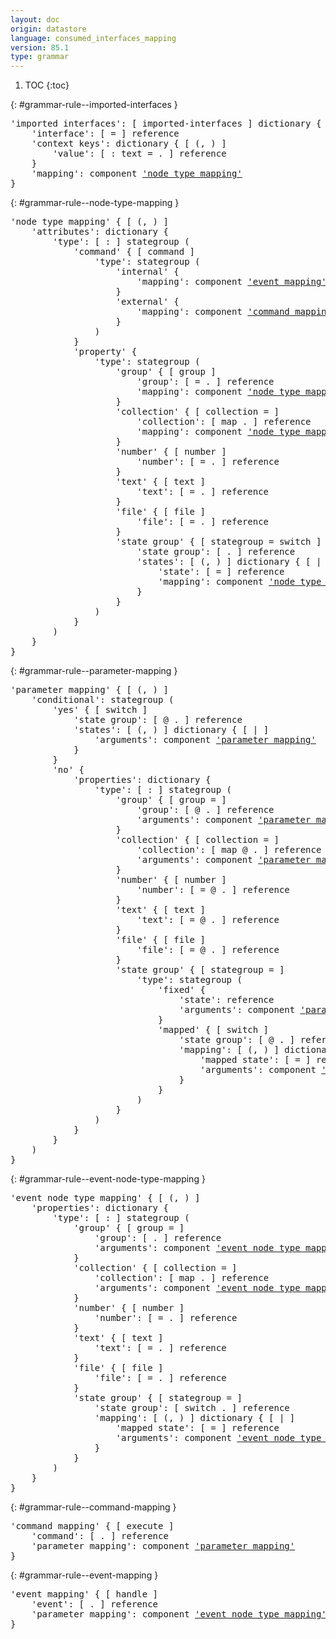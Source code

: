 ```yaml
---
layout: doc
origin: datastore
language: consumed_interfaces_mapping
version: 85.1
type: grammar
---
```


1. TOC
{:toc}


{: #grammar-rule--imported-interfaces }
<div class="language-js highlighter-rouge">
<div class="highlight">
<pre class="highlight language-js code-custom">
'<span class="token string">imported interfaces</span>': [ <span class="token operator">imported-interfaces</span> ] dictionary {
	'<span class="token string">interface</span>': [ <span class="token operator">=</span> ] reference
	'<span class="token string">context keys</span>': dictionary { [ <span class="token operator">(</span>, <span class="token operator">)</span> ]
		'<span class="token string">value</span>': [ <span class="token operator">:</span> <span class="token operator">text</span> <span class="token operator">=</span> <span class="token operator">.</span> ] reference
	}
	'<span class="token string">mapping</span>': component <a href="#grammar-rule--node-type-mapping">'node type mapping'</a>
}
</pre>
</div>
</div>

{: #grammar-rule--node-type-mapping }
<div class="language-js highlighter-rouge">
<div class="highlight">
<pre class="highlight language-js code-custom">
'<span class="token string">node type mapping</span>' { [ <span class="token operator">(</span>, <span class="token operator">)</span> ]
	'<span class="token string">attributes</span>': dictionary {
		'<span class="token string">type</span>': [ <span class="token operator">:</span> ] stategroup (
			'<span class="token string">command</span>' { [ <span class="token operator">command</span> ]
				'<span class="token string">type</span>': stategroup (
					'<span class="token string">internal</span>' {
						'<span class="token string">mapping</span>': component <a href="#grammar-rule--event-mapping">'event mapping'</a>
					}
					'<span class="token string">external</span>' {
						'<span class="token string">mapping</span>': component <a href="#grammar-rule--command-mapping">'command mapping'</a>
					}
				)
			}
			'<span class="token string">property</span>' {
				'<span class="token string">type</span>': stategroup (
					'<span class="token string">group</span>' { [ <span class="token operator">group</span> ]
						'<span class="token string">group</span>': [ <span class="token operator">=</span> <span class="token operator">.</span> ] reference
						'<span class="token string">mapping</span>': component <a href="#grammar-rule--node-type-mapping">'node type mapping'</a>
					}
					'<span class="token string">collection</span>' { [ <span class="token operator">collection</span> <span class="token operator">=</span> ]
						'<span class="token string">collection</span>': [ <span class="token operator">map</span> <span class="token operator">.</span> ] reference
						'<span class="token string">mapping</span>': component <a href="#grammar-rule--node-type-mapping">'node type mapping'</a>
					}
					'<span class="token string">number</span>' { [ <span class="token operator">number</span> ]
						'<span class="token string">number</span>': [ <span class="token operator">=</span> <span class="token operator">.</span> ] reference
					}
					'<span class="token string">text</span>' { [ <span class="token operator">text</span> ]
						'<span class="token string">text</span>': [ <span class="token operator">=</span> <span class="token operator">.</span> ] reference
					}
					'<span class="token string">file</span>' { [ <span class="token operator">file</span> ]
						'<span class="token string">file</span>': [ <span class="token operator">=</span> <span class="token operator">.</span> ] reference
					}
					'<span class="token string">state group</span>' { [ <span class="token operator">stategroup</span> <span class="token operator">=</span> <span class="token operator">switch</span> ]
						'<span class="token string">state group</span>': [ <span class="token operator">.</span> ] reference
						'<span class="token string">states</span>': [ <span class="token operator">(</span>, <span class="token operator">)</span> ] dictionary { [ <span class="token operator">|</span> ]
							'<span class="token string">state</span>': [ <span class="token operator">=</span> ] reference
							'<span class="token string">mapping</span>': component <a href="#grammar-rule--node-type-mapping">'node type mapping'</a>
						}
					}
				)
			}
		)
	}
}
</pre>
</div>
</div>

{: #grammar-rule--parameter-mapping }
<div class="language-js highlighter-rouge">
<div class="highlight">
<pre class="highlight language-js code-custom">
'<span class="token string">parameter mapping</span>' { [ <span class="token operator">(</span>, <span class="token operator">)</span> ]
	'<span class="token string">conditional</span>': stategroup (
		'<span class="token string">yes</span>' { [ <span class="token operator">switch</span> ]
			'<span class="token string">state group</span>': [ <span class="token operator">@</span> <span class="token operator">.</span> ] reference
			'<span class="token string">states</span>': [ <span class="token operator">(</span>, <span class="token operator">)</span> ] dictionary { [ <span class="token operator">|</span> ]
				'<span class="token string">arguments</span>': component <a href="#grammar-rule--parameter-mapping">'parameter mapping'</a>
			}
		}
		'<span class="token string">no</span>' {
			'<span class="token string">properties</span>': dictionary {
				'<span class="token string">type</span>': [ <span class="token operator">:</span> ] stategroup (
					'<span class="token string">group</span>' { [ <span class="token operator">group</span> <span class="token operator">=</span> ]
						'<span class="token string">group</span>': [ <span class="token operator">@</span> <span class="token operator">.</span> ] reference
						'<span class="token string">arguments</span>': component <a href="#grammar-rule--parameter-mapping">'parameter mapping'</a>
					}
					'<span class="token string">collection</span>' { [ <span class="token operator">collection</span> <span class="token operator">=</span> ]
						'<span class="token string">collection</span>': [ <span class="token operator">map</span> <span class="token operator">@</span> <span class="token operator">.</span> ] reference
						'<span class="token string">arguments</span>': component <a href="#grammar-rule--parameter-mapping">'parameter mapping'</a>
					}
					'<span class="token string">number</span>' { [ <span class="token operator">number</span> ]
						'<span class="token string">number</span>': [ <span class="token operator">=</span> <span class="token operator">@</span> <span class="token operator">.</span> ] reference
					}
					'<span class="token string">text</span>' { [ <span class="token operator">text</span> ]
						'<span class="token string">text</span>': [ <span class="token operator">=</span> <span class="token operator">@</span> <span class="token operator">.</span> ] reference
					}
					'<span class="token string">file</span>' { [ <span class="token operator">file</span> ]
						'<span class="token string">file</span>': [ <span class="token operator">=</span> <span class="token operator">@</span> <span class="token operator">.</span> ] reference
					}
					'<span class="token string">state group</span>' { [ <span class="token operator">stategroup</span> <span class="token operator">=</span> ]
						'<span class="token string">type</span>': stategroup (
							'<span class="token string">fixed</span>' {
								'<span class="token string">state</span>': reference
								'<span class="token string">arguments</span>': component <a href="#grammar-rule--parameter-mapping">'parameter mapping'</a>
							}
							'<span class="token string">mapped</span>' { [ <span class="token operator">switch</span> ]
								'<span class="token string">state group</span>': [ <span class="token operator">@</span> <span class="token operator">.</span> ] reference
								'<span class="token string">mapping</span>': [ <span class="token operator">(</span>, <span class="token operator">)</span> ] dictionary { [ <span class="token operator">|</span> ]
									'<span class="token string">mapped state</span>': [ <span class="token operator">=</span> ] reference
									'<span class="token string">arguments</span>': component <a href="#grammar-rule--parameter-mapping">'parameter mapping'</a>
								}
							}
						)
					}
				)
			}
		}
	)
}
</pre>
</div>
</div>

{: #grammar-rule--event-node-type-mapping }
<div class="language-js highlighter-rouge">
<div class="highlight">
<pre class="highlight language-js code-custom">
'<span class="token string">event node type mapping</span>' { [ <span class="token operator">(</span>, <span class="token operator">)</span> ]
	'<span class="token string">properties</span>': dictionary {
		'<span class="token string">type</span>': [ <span class="token operator">:</span> ] stategroup (
			'<span class="token string">group</span>' { [ <span class="token operator">group</span> <span class="token operator">=</span> ]
				'<span class="token string">group</span>': [ <span class="token operator">.</span> ] reference
				'<span class="token string">arguments</span>': component <a href="#grammar-rule--event-node-type-mapping">'event node type mapping'</a>
			}
			'<span class="token string">collection</span>' { [ <span class="token operator">collection</span> <span class="token operator">=</span> ]
				'<span class="token string">collection</span>': [ <span class="token operator">map</span> <span class="token operator">.</span> ] reference
				'<span class="token string">arguments</span>': component <a href="#grammar-rule--event-node-type-mapping">'event node type mapping'</a>
			}
			'<span class="token string">number</span>' { [ <span class="token operator">number</span> ]
				'<span class="token string">number</span>': [ <span class="token operator">=</span> <span class="token operator">.</span> ] reference
			}
			'<span class="token string">text</span>' { [ <span class="token operator">text</span> ]
				'<span class="token string">text</span>': [ <span class="token operator">=</span> <span class="token operator">.</span> ] reference
			}
			'<span class="token string">file</span>' { [ <span class="token operator">file</span> ]
				'<span class="token string">file</span>': [ <span class="token operator">=</span> <span class="token operator">.</span> ] reference
			}
			'<span class="token string">state group</span>' { [ <span class="token operator">stategroup</span> <span class="token operator">=</span> ]
				'<span class="token string">state group</span>': [ <span class="token operator">switch</span> <span class="token operator">.</span> ] reference
				'<span class="token string">mapping</span>': [ <span class="token operator">(</span>, <span class="token operator">)</span> ] dictionary { [ <span class="token operator">|</span> ]
					'<span class="token string">mapped state</span>': [ <span class="token operator">=</span> ] reference
					'<span class="token string">arguments</span>': component <a href="#grammar-rule--event-node-type-mapping">'event node type mapping'</a>
				}
			}
		)
	}
}
</pre>
</div>
</div>

{: #grammar-rule--command-mapping }
<div class="language-js highlighter-rouge">
<div class="highlight">
<pre class="highlight language-js code-custom">
'<span class="token string">command mapping</span>' { [ <span class="token operator">execute</span> ]
	'<span class="token string">command</span>': [ <span class="token operator">.</span> ] reference
	'<span class="token string">parameter mapping</span>': component <a href="#grammar-rule--parameter-mapping">'parameter mapping'</a>
}
</pre>
</div>
</div>

{: #grammar-rule--event-mapping }
<div class="language-js highlighter-rouge">
<div class="highlight">
<pre class="highlight language-js code-custom">
'<span class="token string">event mapping</span>' { [ <span class="token operator">handle</span> ]
	'<span class="token string">event</span>': [ <span class="token operator">.</span> ] reference
	'<span class="token string">parameter mapping</span>': component <a href="#grammar-rule--event-node-type-mapping">'event node type mapping'</a>
}
</pre>
</div>
</div>
